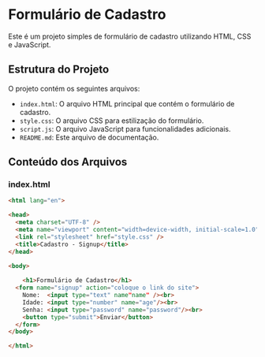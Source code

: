 # Formulário de Cadastro

Este é um projeto simples de formulário de cadastro utilizando HTML, CSS e JavaScript.

## Estrutura do Projeto

O projeto contém os seguintes arquivos:

- `index.html`: O arquivo HTML principal que contém o formulário de cadastro.
- `style.css`: O arquivo CSS para estilização do formulário.
- `script.js`: O arquivo JavaScript para funcionalidades adicionais.
- `README.md`: Este arquivo de documentação.

## Conteúdo dos Arquivos

### index.html

```html
<html lang="en">

<head>
  <meta charset="UTF-8" />
  <meta name="viewport" content="width=device-width, initial-scale=1.0" />
  <link rel="stylesheet" href="style.css" />
  <title>Cadastro - Signup</title>
</head>

<body>
  
    <h1>Formulário de Cadastro</h1>
  <form name="signup" action="coloque o link do site">
    Nome:  <input type="text" name"name" /><br>
    Idade: <input type="number" name="age"/><br>
    Senha: <input type="password" name="password"/><br>
    <button type="submit">Enviar</button>
  </form>
</body>

</html>
